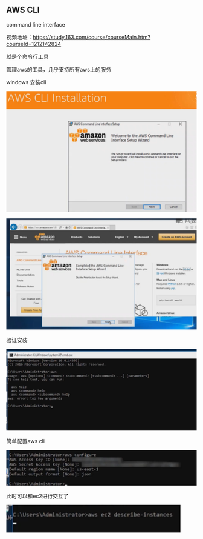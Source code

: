 ## AWS CLI

command line interface

视频地址：https://study.163.com/course/courseMain.htm?courseId=1212142824



就是个命令行工具

管理aws的工具，几乎支持所有aws上的服务

windows 安装cli

![image-20211212163333392](../_assets/AWS/AWS%20CLI/image-20211212163333392.png)



![image-20211212163421483](../_assets/AWS/AWS%20CLI/image-20211212163421483.png)



验证安装

![image-20211212163440854](../_assets/AWS/AWS%20CLI/image-20211212163440854.png)



简单配置aws cli

![image-20211212163527109](../_assets/AWS/AWS%20CLI/image-20211212163527109.png)



此时可以和ec2进行交互了

![image-20211212163552990](../_assets/AWS/AWS%20CLI/image-20211212163552990.png)







